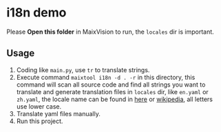 i18n demo
=====

Please **Open this folder** in MaixVision to run, the `locales` dir is important.

## Usage

1. Coding like `main.py`, use `tr` to translate strings.
2. Execute command `maixtool i18n -d . -r` in this directory, this command will scan all source code and find all strings you want to translate and generate translation files in `locales` dir, like `en.yaml` or `zh.yaml`, the locale name can be found in [here](https://www.science.co.il/language/Locale-codes.php) or [wikipedia](https://en.wikipedia.org/wiki/Language_localisation), all letters use lower case.
3. Translate yaml files manually.
4. Run this project.


